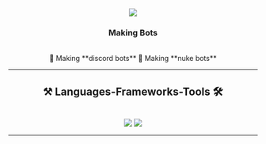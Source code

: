 <h1 align="center">
  <img src="https://readme-typing-svg.herokuapp.com/?font=Righteous&size=35&center=true&vCenter=true&width=500&height=70&duration=4000&lines=I'm+Batman+🦇;" />
</h1>

<h3 align="center">Making Bots</h3>

<br/>

<div align="center">
  🔨 Making **discord bots**
  🔨 Making **nuke bots**
</div>

<hr/>

<h2 align="center">⚒ Languages-Frameworks-Tools 🛠</h2>
<br/>
<div align="center">
  <img src="https://skillicons.dev/icons?i=html,css,python,javascript,typescript" />
  <img src="https://skillicons.dev/icons?i=nodejs,vscode,git" /><br>
  <hr>
</div>
